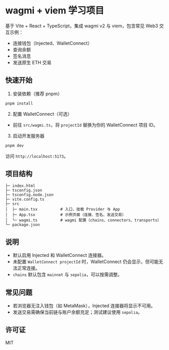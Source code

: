 # wagmi + viem 学习项目

基于 Vite + React + TypeScript，集成 wagmi v2 与 viem，包含常见 Web3 交互示例：

- 连接钱包（Injected、WalletConnect）
- 查询余额
- 签名消息
- 发送原生 ETH 交易

## 快速开始

1. 安装依赖（推荐 pnpm）

```bash
pnpm install
```

2. 配置 WalletConnect（可选）

- 前往 `src/wagmi.ts`，将 `projectId` 替换为你的 WalletConnect 项目 ID。

3. 启动开发服务器

```bash
pnpm dev
```

访问 `http://localhost:5173`。

## 项目结构

```
├─ index.html
├─ tsconfig.json
├─ tsconfig.node.json
├─ vite.config.ts
├─ src
│  ├─ main.tsx          # 入口，挂载 Provider 与 App
│  ├─ App.tsx           # 示例页面（连接、签名、发送交易）
│  └─ wagmi.ts          # wagmi 配置（chains、connectors、transports）
└─ package.json
```

## 说明

- 默认启用 Injected 和 WalletConnect 连接器。
- 未配置 `WalletConnect projectId` 时，WalletConnect 仍会显示，但可能无法正常连接。
- `chains` 默认包含 `mainnet` 与 `sepolia`，可以按需调整。

## 常见问题

- 若浏览器无注入钱包（如 MetaMask），Injected 连接器将显示不可用。
- 发送交易需确保当前链与账户余额充足；测试建议使用 `sepolia`。

## 许可证

MIT
